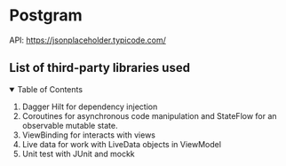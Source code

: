 # Postgram
API: https://jsonplaceholder.typicode.com/

## List of third-party libraries used

<!-- TABLE OF CONTENTS -->
<details open="open">
  <summary>Table of Contents</summary>
  <ol>
    <li><a>Dagger Hilt for dependency injection</a></li>
    <li><a>Coroutines for asynchronous code manipulation and StateFlow for an observable mutable state.</a></li>
    <li><a>ViewBinding for interacts with views</a></li>
    <li><a>Live data for work with LiveData objects in ViewModel</a></li>
    <li><a>Unit test with JUnit and mockk</a></li>
  </ol>
</details>
